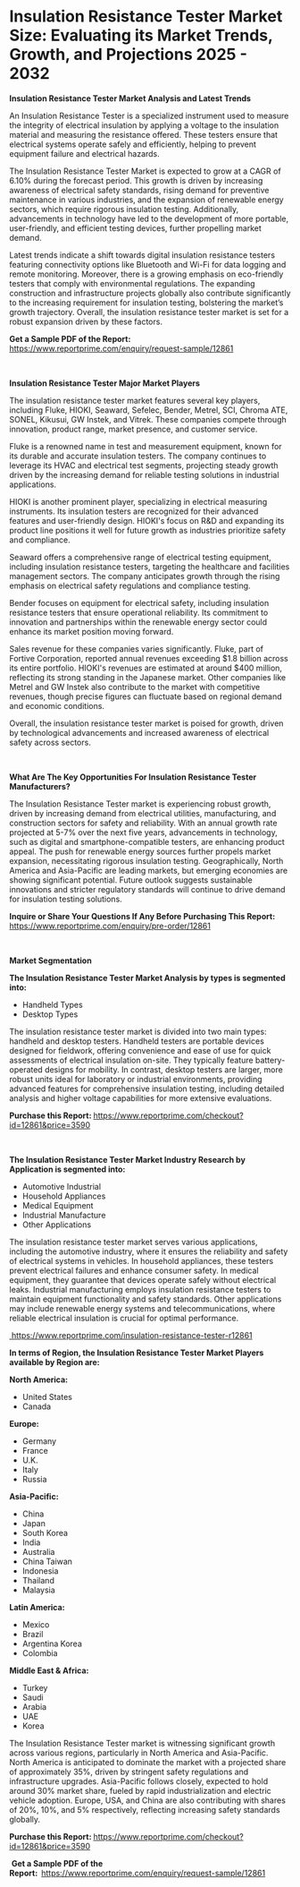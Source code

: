 <p><h1>Insulation Resistance Tester Market Size: Evaluating its Market Trends, Growth, and Projections 2025 - 2032</h1></p><p><strong>Insulation Resistance Tester Market Analysis and Latest Trends</strong></p>
<p><p>An Insulation Resistance Tester is a specialized instrument used to measure the integrity of electrical insulation by applying a voltage to the insulation material and measuring the resistance offered. These testers ensure that electrical systems operate safely and efficiently, helping to prevent equipment failure and electrical hazards.</p><p>The Insulation Resistance Tester Market is expected to grow at a CAGR of 6.10% during the forecast period. This growth is driven by increasing awareness of electrical safety standards, rising demand for preventive maintenance in various industries, and the expansion of renewable energy sectors, which require rigorous insulation testing. Additionally, advancements in technology have led to the development of more portable, user-friendly, and efficient testing devices, further propelling market demand.</p><p>Latest trends indicate a shift towards digital insulation resistance testers featuring connectivity options like Bluetooth and Wi-Fi for data logging and remote monitoring. Moreover, there is a growing emphasis on eco-friendly testers that comply with environmental regulations. The expanding construction and infrastructure projects globally also contribute significantly to the increasing requirement for insulation testing, bolstering the market’s growth trajectory. Overall, the insulation resistance tester market is set for a robust expansion driven by these factors.</p></p>
<p><strong>Get a Sample PDF of the Report:&nbsp;</strong> <a href="https://www.reportprime.com/enquiry/request-sample/12861?utm_campaign=4437&utm_medium=2&utm_source=Github&utm_content=ia&utm_term=17052025&utm_id=insulation-resistance-tester">https://www.reportprime.com/enquiry/request-sample/12861</a></p>
<p>&nbsp;</p>
<p><strong>Insulation Resistance Tester Major Market Players</strong></p>
<p><p>The insulation resistance tester market features several key players, including Fluke, HIOKI, Seaward, Sefelec, Bender, Metrel, SCI, Chroma ATE, SONEL, Kikusui, GW Instek, and Vitrek. These companies compete through innovation, product range, market presence, and customer service.</p><p>Fluke is a renowned name in test and measurement equipment, known for its durable and accurate insulation testers. The company continues to leverage its HVAC and electrical test segments, projecting steady growth driven by the increasing demand for reliable testing solutions in industrial applications.</p><p>HIOKI is another prominent player, specializing in electrical measuring instruments. Its insulation testers are recognized for their advanced features and user-friendly design. HIOKI's focus on R&D and expanding its product line positions it well for future growth as industries prioritize safety and compliance.</p><p>Seaward offers a comprehensive range of electrical testing equipment, including insulation resistance testers, targeting the healthcare and facilities management sectors. The company anticipates growth through the rising emphasis on electrical safety regulations and compliance testing.</p><p>Bender focuses on equipment for electrical safety, including insulation resistance testers that ensure operational reliability. Its commitment to innovation and partnerships within the renewable energy sector could enhance its market position moving forward.</p><p>Sales revenue for these companies varies significantly. Fluke, part of Fortive Corporation, reported annual revenues exceeding $1.8 billion across its entire portfolio. HIOKI's revenues are estimated at around $400 million, reflecting its strong standing in the Japanese market. Other companies like Metrel and GW Instek also contribute to the market with competitive revenues, though precise figures can fluctuate based on regional demand and economic conditions.</p><p>Overall, the insulation resistance tester market is poised for growth, driven by technological advancements and increased awareness of electrical safety across sectors.</p></p>
<p>&nbsp;</p>
<p><strong>What Are The Key Opportunities For Insulation Resistance Tester Manufacturers?</strong></p>
<p><p>The Insulation Resistance Tester market is experiencing robust growth, driven by increasing demand from electrical utilities, manufacturing, and construction sectors for safety and reliability. With an annual growth rate projected at 5-7% over the next five years, advancements in technology, such as digital and smartphone-compatible testers, are enhancing product appeal. The push for renewable energy sources further propels market expansion, necessitating rigorous insulation testing. Geographically, North America and Asia-Pacific are leading markets, but emerging economies are showing significant potential. Future outlook suggests sustainable innovations and stricter regulatory standards will continue to drive demand for insulation testing solutions.</p></p>
<p><strong>Inquire or Share Your Questions If Any Before Purchasing This Report:</strong> <a href="https://www.reportprime.com/enquiry/pre-order/12861?utm_campaign=4437&utm_medium=2&utm_source=Github&utm_content=ia&utm_term=17052025&utm_id=insulation-resistance-tester">https://www.reportprime.com/enquiry/pre-order/12861</a></p>
<p>&nbsp;</p>
<p><strong>Market Segmentation</strong></p>
<p><strong>The Insulation Resistance Tester Market Analysis by types is segmented into:</strong></p>
<p><ul><li>Handheld Types</li><li>Desktop Types</li></ul></p>
<p><p>The insulation resistance tester market is divided into two main types: handheld and desktop testers. Handheld testers are portable devices designed for fieldwork, offering convenience and ease of use for quick assessments of electrical insulation on-site. They typically feature battery-operated designs for mobility. In contrast, desktop testers are larger, more robust units ideal for laboratory or industrial environments, providing advanced features for comprehensive insulation testing, including detailed analysis and higher voltage capabilities for more extensive evaluations.</p></p>
<p><strong>Purchase this Report:&nbsp;</strong><a href="https://www.reportprime.com/checkout?id=12861&price=3590&utm_campaign=4437&utm_medium=2&utm_source=Github&utm_content=ia&utm_term=17052025&utm_id=insulation-resistance-tester">https://www.reportprime.com/checkout?id=12861&price=3590</a></p>
<p>&nbsp;</p>
<p><strong>The Insulation Resistance Tester Market Industry Research by Application is segmented into:</strong></p>
<p><ul><li>Automotive Industrial</li><li>Household Appliances</li><li>Medical Equipment</li><li>Industrial Manufacture</li><li>Other Applications</li></ul></p>
<p><p>The insulation resistance tester market serves various applications, including the automotive industry, where it ensures the reliability and safety of electrical systems in vehicles. In household appliances, these testers prevent electrical failures and enhance consumer safety. In medical equipment, they guarantee that devices operate safely without electrical leaks. Industrial manufacturing employs insulation resistance testers to maintain equipment functionality and safety standards. Other applications may include renewable energy systems and telecommunications, where reliable electrical insulation is crucial for optimal performance.</p></p>
<p><a href="https://www.reportprime.com/insulation-resistance-tester-r12861?utm_campaign=4437&utm_medium=2&utm_source=Github&utm_content=ia&utm_term=17052025&utm_id=insulation-resistance-tester">&nbsp;https://www.reportprime.com/insulation-resistance-tester-r12861</a></p>
<p><strong>In terms of Region, the Insulation Resistance Tester Market Players available by Region are:</strong></p>
<p>
    <p> <strong> North America: </strong>
        <ul>
            <li>United States</li>
            <li>Canada</li>
        </ul>
        </p> 
    <p> <strong> Europe: </strong>
        <ul>
            <li>Germany</li>
            <li>France</li>
            <li>U.K.</li>
            <li>Italy</li>
            <li>Russia</li>
        </ul>
        </p> 
    <p> <strong> Asia-Pacific: </strong>
        <ul>
            <li>China</li>
            <li>Japan</li>
            <li>South Korea</li>
            <li>India</li>
            <li>Australia</li>
            <li>China Taiwan</li>
            <li>Indonesia</li>
            <li>Thailand</li>
            <li>Malaysia</li>
        </ul>
        </p> 
    <p> <strong> Latin America: </strong>
        <ul>
            <li>Mexico</li>
            <li>Brazil</li>
            <li>Argentina Korea</li>
            <li>Colombia</li>
        </ul>
        </p> 
    <p> <strong> Middle East & Africa: </strong>
        <ul>
            <li>Turkey</li>
            <li>Saudi</li>
            <li>Arabia</li>
            <li>UAE</li>
            <li>Korea</li>
        </ul>
    </p>
    </p>
<p><p>The Insulation Resistance Tester market is witnessing significant growth across various regions, particularly in North America and Asia-Pacific. North America is anticipated to dominate the market with a projected share of approximately 35%, driven by stringent safety regulations and infrastructure upgrades. Asia-Pacific follows closely, expected to hold around 30% market share, fueled by rapid industrialization and electric vehicle adoption. Europe, USA, and China are also contributing with shares of 20%, 10%, and 5% respectively, reflecting increasing safety standards globally.</p></p>
<p><strong>Purchase this Report: </strong><a href="https://www.reportprime.com/checkout?id=12861&price=3590&utm_campaign=4437&utm_medium=2&utm_source=Github&utm_content=ia&utm_term=17052025&utm_id=insulation-resistance-tester">https://www.reportprime.com/checkout?id=12861&price=3590</a></p>
<p>&nbsp;<strong>Get a Sample PDF of the Report:&nbsp;&nbsp;</strong><a href="https://www.reportprime.com/enquiry/request-sample/12861?utm_campaign=4437&utm_medium=2&utm_source=Github&utm_content=ia&utm_term=17052025&utm_id=insulation-resistance-tester">https://www.reportprime.com/enquiry/request-sample/12861</a></p>
<p><strong></strong></p>
<p><p></p><p></p><p></p></p>